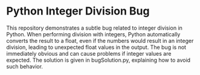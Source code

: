 # Python Integer Division Bug

This repository demonstrates a subtle bug related to integer division in Python. When performing division with integers, Python automatically converts the result to a float, even if the numbers would result in an integer division, leading to unexpected float values in the output. The bug is not immediately obvious and can cause problems if integer values are expected. The solution is given in bugSolution.py, explaining how to avoid such behavior. 